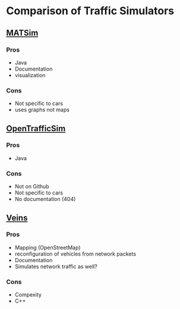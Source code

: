 # Comparison of Traffic Simulators

## [MATSim](http://matsim.org)

### Pros
* Java
* Documentation
* visualization

### Cons
* Not specific to cars
* uses graphs not maps

## [OpenTrafficSim](http://opentrafficsim.org)

### Pros
* Java

### Cons
* Not on Github
* Not specific to cars
* No documentation (404)

## [Veins](http://veins.car2x.org)

### Pros
* Mapping (OpenStreetMap)
* reconfiguration of vehicles from network packets
* Documentation
* Simulates network traffic as well?

### Cons
* Compexity
* C++

## 

